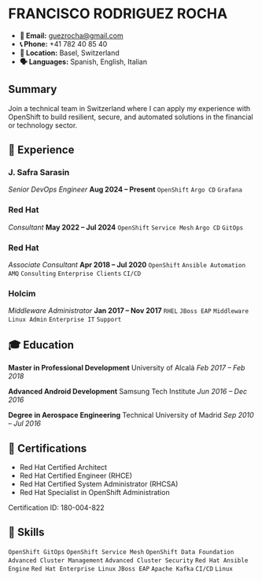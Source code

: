 # FRANCISCO RODRIGUEZ ROCHA

- **📧 Email:** guezrocha@gmail.com
- **📞 Phone:** +41 782 40 85 40
- **📍 Location:** Basel, Switzerland
- **🗣️ Languages:** Spanish, English, Italian

## Summary

Join a technical team in Switzerland where I can apply my experience with OpenShift to build resilient, secure, and automated solutions in the financial or technology sector.

## 💼 Experience

### J. Safra Sarasin
*Senior DevOps Engineer*
**Aug 2024 – Present**
`OpenShift` `Argo CD` `Grafana`

### Red Hat
*Consultant*
**May 2022 – Jul 2024**
`OpenShift` `Service Mesh` `Argo CD` `GitOps`

### Red Hat
*Associate Consultant*
**Apr 2018 – Jul 2020**
`OpenShift` `Ansible Automation` `AMQ` `Consulting` `Enterprise Clients` `CI/CD`

### Holcim
*Middleware Administrator*
**Jan 2017 – Nov 2017**
`RHEL` `JBoss EAP` `Middleware` `Linux Admin` `Enterprise IT` `Support`

## 🎓 Education

**Master in Professional Development**
University of Alcalá
*Feb 2017 – Feb 2018*

**Advanced Android Development**
Samsung Tech Institute
*Jun 2016 – Dec 2016*

**Degree in Aerospace Engineering**
Technical University of Madrid
*Sep 2010 – Jul 2016*

## 🏅 Certifications

- Red Hat Certified Architect
- Red Hat Certified Engineer (RHCE)
- Red Hat Certified System Administrator (RHCSA)
- Red Hat Specialist in OpenShift Administration

Certification ID: 180-004-822  

## 🧰 Skills

`OpenShift GitOps` `OpenShift Service Mesh` `OpenShift Data Foundation` `Advanced Cluster Management` `Advanced Cluster Security` `Red Hat Ansible Engine` `Red Hat Enterprise Linux` `JBoss EAP` `Apache Kafka` `CI/CD` `Linux`
